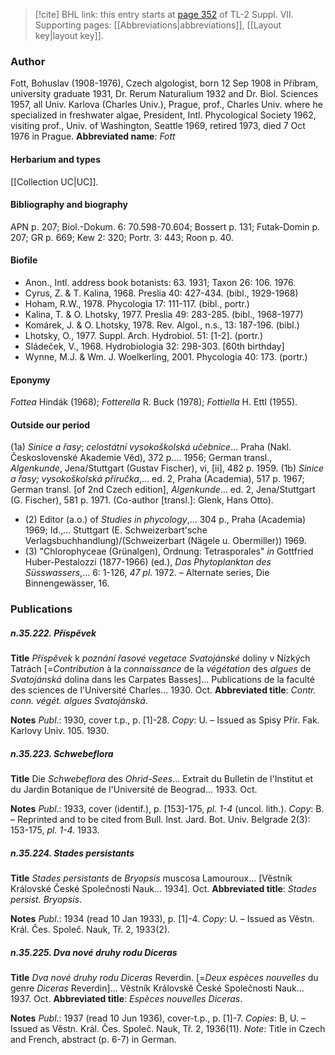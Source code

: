 > [!cite] BHL link: this entry starts at [page 352](https://www.biodiversitylibrary.org/page/33259856) of TL-2 Suppl. VII.
> Supporting pages: [[Abbreviations|abbreviations]], [[Layout key|layout key]].

### Author

Fott, Bohuslav (1908-1976), Czech algologist, born 12 Sep 1908 in Příbram, university graduate 1931, Dr. Rerum Naturalium 1932 and Dr. Biol. Sciences 1957, all Univ. Karlova (Charles Univ.), Prague, prof., Charles Univ. where he specialized in freshwater algae, President, Intl. Phycological Society 1962, visiting prof., Univ. of Washington, Seattle 1969, retired 1973, died 7 Oct 1976 in Prague. 
**Abbreviated name**: *Fott*

#### Herbarium and types

[[Collection UC|UC]].

#### Bibliography and biography

APN p. 207; Biol.-Dokum. 6: 70.598-70.604; Bossert p. 131; Futak-Domin p. 207; GR p. 669; Kew 2: 320; Portr. 3: 443; Roon p. 40.

#### Biofile

- Anon., Intl. address book botanists: 63. 1931; Taxon 26: 106. 1976.
- Cyrus, Z. & T. Kalina, 1968. Preslia 40: 427-434. (bibl., 1929-1968)
- Hoham, R.W., 1978. Phycologia 17: 111-117. (bibl., portr.)
- Kalina, T. & O. Lhotsky, 1977. Preslia 49: 283-285. (bibl., 1968-1977)
- Komárek, J. & O. Lhotsky, 1978. Rev. Algol., n.s., 13: 187-196. (bibl.)
- Lhotsky, O., 1977. Suppl. Arch. Hydrobiol. 51: \[1-2\]. (portr.)
- Sládeček, V., 1968. Hydrobiologia 32: 298-303. \[60th birthday\]
- Wynne, M.J. & Wm. J. Woelkerling, 2001. Phycologia 40: 173. (portr.)

#### Eponymy

*Fottea* Hindák (1968); *Fotterella* R. Buck (1978); *Fottiella* H. Ettl (1955).

#### Outside our period

(1a) *Sinice a řasy*; *celostátní vysokoškolská učebnice*... Praha (Nakl. Československé Akademie Vĕd), 372 p.... 1956; German transl., *Algenkunde*, Jena/Stuttgart (Gustav Fischer), vi, \[ii\], 482 p. 1959. (1b) *Sinice a řasy; vysokoškolská příručka*,... ed. 2, Praha (Academia), 517 p. 1967; German transl. \[of 2nd Czech edition\], *Algenkunde*... ed. 2, Jena/Stuttgart (G. Fischer), 581 p. 1971. (Co-author \[transl.\]: Glenk, Hans Otto).
- (2) Editor (a.o.) of *Studies in phycology*,... 304 p., Praha (Academia) 1969; Id.,... Stuttgart (E. Schweizerbart'sche Verlagsbuchhandlung)/(Schweizerbart (Nägele u. Obermiller)) 1969.
- (3) "Chlorophyceae (Grünalgen), Ordnung: Tetrasporales" *in* Gottfried Huber-Pestalozzi (1877-1966) (ed.), *Das Phytoplankton des Süsswassers*,... 6: 1-126, *47 pl*. 1972. – Alternate series, Die Binnengewässer, 16.

### Publications

##### n.35.222. Příspĕvek

**Title**
*Příspĕvek* k *poznání řasové vegetace Svatojánské* doliny v Nízkých Tatrách \[=*Contribution* à la *connaissance* de la *végétation* des *algues* de *Svatojánská* dolina dans les Carpates Basses\]... Publications de la faculté des sciences de l'Université Charles... 1930. Oct.
**Abbreviated title**: *Contr. conn. végét. algues Svatojánská*.

**Notes**
*Publ*.: 1930, cover t.p., p. \[1\]-28. *Copy*: U. – Issued as Spisy Přír. Fak. Karlovy Univ. 105. 1930.

##### n.35.223. Schwebeflora

**Title**
Die *Schwebeflora* des *Ohrid-Sees*... Extrait du Bulletin de l'Institut et du Jardin Botanique de l'Université de Beograd... 1933. Oct.

**Notes**
*Publ*.: 1933, cover (identif.), p. \[153\]-175, *pl. 1-4* (uncol. lith.). *Copy*: B. – Reprinted and to be cited from Bull. Inst. Jard. Bot. Univ. Belgrade 2(3): 153-175, *pl. 1-4.* 1933.

##### n.35.224. Stades persistants

**Title**
*Stades persistants* de *Bryopsis* muscosa Lamouroux... \[Vĕstník Královské České Společnosti Nauk... 1934\]. Oct.
**Abbreviated title**: *Stades persist. Bryopsis*.

**Notes**
*Publ*.: 1934 (read 10 Jan 1933), p. \[1\]-4. *Copy*: U. – Issued as Vĕstn. Král. Čes. Společ. Nauk, Tř. 2, 1933(2).

##### n.35.225. Dva nové druhy rodu Diceras

**Title**
*Dva nové druhy rodu Diceras* Reverdin. \[=*Deux espèces nouvelles* du genre *Diceras* Reverdin\]... Vĕstník Královskĕ České Společnosti Nauk... 1937. Oct.
**Abbreviated title**: *Espèces nouvelles Diceras*.

**Notes**
*Publ*.: 1937 (read 10 Jun 1936), cover-t.p., p. \[1\]-7. *Copies*: B, U. – Issued as Vĕstn. Král. Čes. Společ. Nauk, Tř. 2, 1936(11).
*Note*: Title in Czech and French, abstract (p. 6-7) in German.

